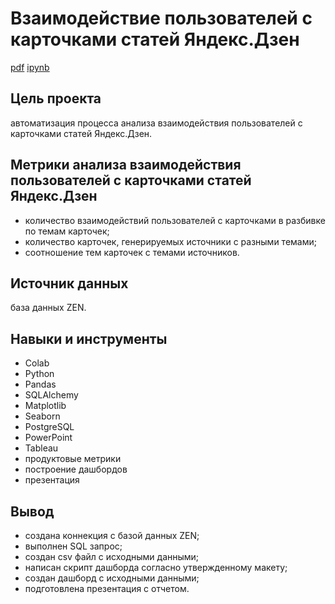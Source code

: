# Взаимодействие пользователей с карточками статей Яндекс.Дзен
[pdf](https://github.com/VeraNovich/Yandex.Praktikum_DA_projects/blob/main/12_Анализ%20пользовательского%20взаимодействия%20с%20карточками%20статей%20Яндекс.Дзен/12_данные.pdf) [ipynb](https://github.com/VeraNovich/Yandex.Praktikum_DA_projects/blob/main/12_Анализ%20пользовательского%20взаимодействия%20с%20карточками%20статей%20Яндекс.Дзен/12_данные.ipynb)

## Цель проекта
автоматизация процесса анализа взаимодействия пользователей с карточками статей Яндекс.Дзен.

## Метрики анализа взаимодействия пользователей с карточками статей Яндекс.Дзен
- количество взаимодействий пользователей с карточками в разбивке по темам карточек;
- количество карточек, генерируемых источники с разными темами;
- соотношение тем карточек с темами источников.
 
## Источник данных
база данных ZEN.

## Навыки и инструменты
* Colab
* Python
* Pandas
* SQLAlchemy
* Matplotlib
* Seaborn
* PostgreSQL
* PowerPoint
* Tableau
* продуктовые метрики
* построение дашбордов
* презентация

## Вывод
- создана коннекция с базой данных ZEN;
- выполнен SQL запрос;
- создан csv файл с исходными данными;
- написан скрипт дашборда согласно утвержденному макету;
- создан дашборд с исходными данными;
- подготовлена презентация с отчетом.
